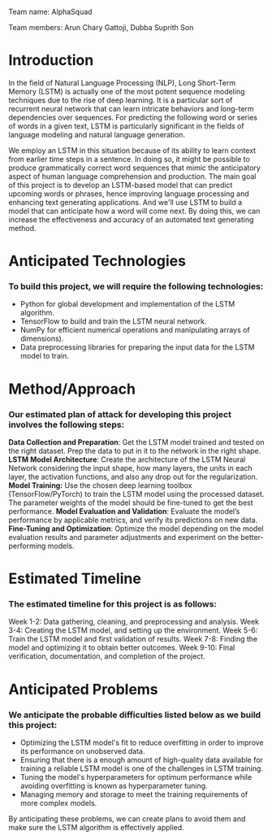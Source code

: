 Team name: AlphaSquad

Team members: Arun Chary Gattoji, Dubba Suprith Son

# Introduction

In the field of Natural Language Processing (NLP), Long Short-Term Memory (LSTM) is actually one of the most potent sequence modeling techniques due to the rise of deep learning. It is a particular sort of recurrent neural network that can learn intricate behaviors and long-term dependencies over sequences. For predicting the following word or series of words in a given text, LSTM is particularly significant in the fields of language modeling and natural language generation.

We employ an LSTM in this situation because of its ability to learn context from earlier time steps in a sentence. In doing so, it might be possible to produce grammatically correct word sequences that mimic the anticipatory aspect of human language comprehension and production. The main goal of this project is to develop an LSTM-based model that can predict upcoming words or phrases, hence improving language processing and enhancing text generating applications. And we'll use LSTM to build a model that can anticipate how a word will come next. By doing this, we can increase the effectiveness and accuracy of an automated text generating method.

# Anticipated Technologies

### To build this project, we will require the following technologies:

- Python for global development and implementation of the LSTM algorithm.
- TensorFlow to build and train the LSTM neural network.
- NumPy for efficient numerical operations and manipulating arrays of dimensions).
- Data preprocessing libraries for preparing the input data for the LSTM model to train.

# Method/Approach

### Our estimated plan of attack for developing this project involves the following steps:

**Data Collection and Preparation**: Get the LSTM model trained and tested on the right dataset. Prep the data to put in it to the network in the right shape.
**LSTM Model Architecture**: Create the architecture of the LSTM Neural Network considering the input shape, how many layers, the units in each layer, the activation functions, and also any drop out for the regularization.
**Model Training:** Use the chosen deep learning toolbox (TensorFlow/PyTorch) to train the LSTM model using the processed dataset. The parameter weights of the model should be fine-tuned to get the best performance.
**Model Evaluation and Validation**: Evaluate the model’s performance by applicable metrics, and verify its predictions on new data.
**Fine-Tuning and Optimization**: Optimize the model depending on the model evaluation results and parameter adjustments and experiment on the better-performing models.

# Estimated Timeline

### The estimated timeline for this project is as follows:

Week 1-2: Data gathering, cleaning, and preprocessing and analysis.
Week 3-4: Creating the LSTM model, and setting up the environment.
Week 5-6: Train the LSTM model and first validation of results.
Week 7-8: Finding the model and optimizing it to obtain better outcomes.
Week 9-10: Final verification, documentation, and completion of the project.

# Anticipated Problems

### We anticipate the probable difficulties listed below as we build this project:

- Optimizing the LSTM model's fit to reduce overfitting in order to improve its performance on unobserved data.
- Ensuring that there is a enough amount of high-quality data available for training a reliable LSTM model is one of the challenges in LSTM training.
- Tuning the model's hyperparameters for optimum performance while avoiding overfitting is known as hyperparameter tuning.
- Managing memory and storage to meet the training requirements of more complex models.

By anticipating these problems, we can create plans to avoid them and make sure the LSTM algorithm is effectively applied.



